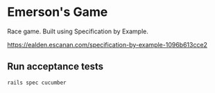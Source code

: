 # Emerson's Game

Race game.  Built using Specification by Example.

https://ealden.escanan.com/specification-by-example-1096b613cce2

## Run acceptance tests

`rails spec cucumber`
